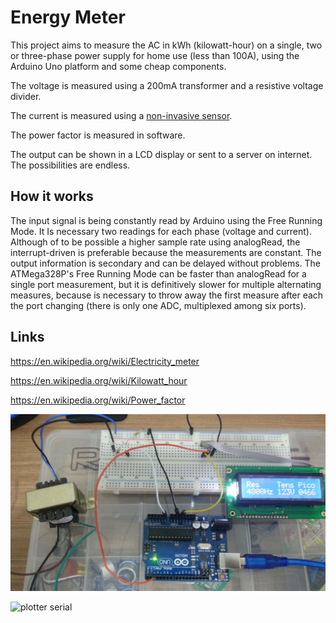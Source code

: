 Energy Meter
============

This project aims to measure the AC in kWh (kilowatt-hour) on a single, two or three-phase power supply for home use (less than 100A), using the Arduino Uno platform and some cheap components.

The voltage is measured using a 200mA transformer and a resistive voltage divider.

The current is measured using a [non-invasive sensor](https://store.arduino.cc/product/E000019).

The power factor is measured in software.

The output can be shown in a LCD display or sent to a server on internet. The possibilities are endless.

How it works
------------

The input signal is being constantly read by Arduino using the Free Running Mode. It Is necessary two readings for each phase (voltage and current).
Although of to be possible a higher sample rate using analogRead, the interrupt-driven is preferable because the measurements are constant. The output information is secondary and can be delayed without problems.
The ATMega328P's Free Running Mode can be faster than analogRead for a single port measurement, but it is definitively slower for multiple alternating measures, because is necessary to throw away the first measure after each the port changing (there is only one ADC, multiplexed among six ports).

Links
------------

https://en.wikipedia.org/wiki/Electricity_meter

https://en.wikipedia.org/wiki/Kilowatt_hour

https://en.wikipedia.org/wiki/Power_factor

![latest photo](https://raw.githubusercontent.com/oxesoft/energymeter/master/2016-03-08-measuring-voltage.jpg)

![plotter serial](https://raw.githubusercontent.com/oxesoft/energymeter/master/2016-03-08-plotter-serial.jpg)
